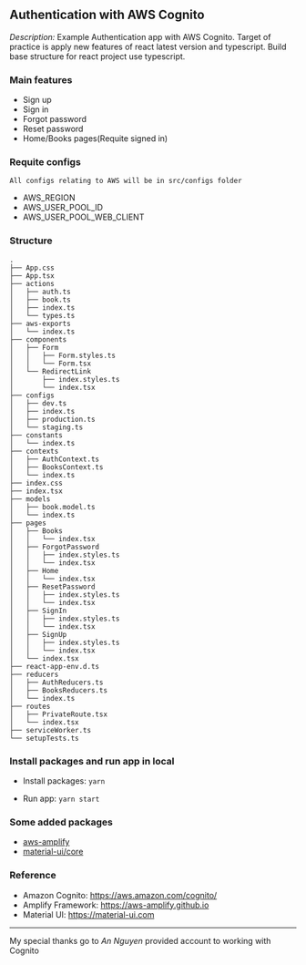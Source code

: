 ## Authentication with AWS Cognito

_Description:_ Example Authentication app with AWS Cognito. Target of practice is apply new features of react latest version and typescript. Build base structure for react project use typescript.

### Main features

- Sign up
- Sign in
- Forgot password
- Reset password
- Home/Books pages(Requite signed in)

### Requite configs

    All configs relating to AWS will be in src/configs folder

- AWS_REGION
- AWS_USER_POOL_ID
- AWS_USER_POOL_WEB_CLIENT

### Structure

```
.
├── App.css
├── App.tsx
├── actions
│   ├── auth.ts
│   ├── book.ts
│   ├── index.ts
│   └── types.ts
├── aws-exports
│   └── index.ts
├── components
│   ├── Form
│   │   ├── Form.styles.ts
│   │   └── Form.tsx
│   └── RedirectLink
│       ├── index.styles.ts
│       └── index.tsx
├── configs
│   ├── dev.ts
│   ├── index.ts
│   ├── production.ts
│   └── staging.ts
├── constants
│   └── index.ts
├── contexts
│   ├── AuthContext.ts
│   ├── BooksContext.ts
│   └── index.ts
├── index.css
├── index.tsx
├── models
│   ├── book.model.ts
│   └── index.ts
├── pages
│   ├── Books
│   │   └── index.tsx
│   ├── ForgotPassword
│   │   ├── index.styles.ts
│   │   └── index.tsx
│   ├── Home
│   │   └── index.tsx
│   ├── ResetPassword
│   │   ├── index.styles.ts
│   │   └── index.tsx
│   ├── SignIn
│   │   ├── index.styles.ts
│   │   └── index.tsx
│   ├── SignUp
│   │   ├── index.styles.ts
│   │   └── index.tsx
│   └── index.tsx
├── react-app-env.d.ts
├── reducers
│   ├── AuthReducers.ts
│   ├── BooksReducers.ts
│   └── index.ts
├── routes
│   ├── PrivateRoute.tsx
│   └── index.tsx
├── serviceWorker.ts
└── setupTests.ts
```

### Install packages and run app in local

- Install packages: `yarn`

- Run app: `yarn start`

### Some added packages

- [aws-amplify](https://github.com/aws-amplify/amplify-js)
- [material-ui/core](https://github.com/mui-org/material-ui)

### Reference

- Amazon Cognito: https://aws.amazon.com/cognito/
- Amplify Framework: https://aws-amplify.github.io
- Material UI: https://material-ui.com

---

My special thanks go to _An Nguyen_ provided account to working with Cognito
